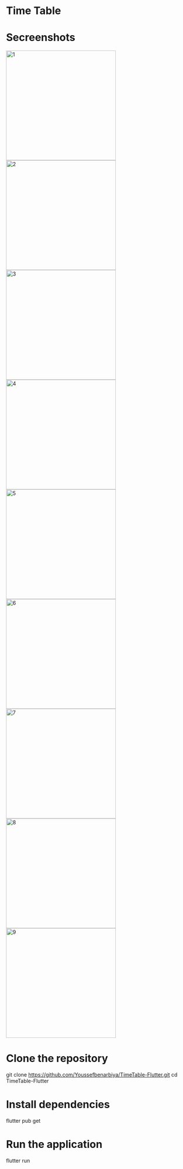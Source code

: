 # Time Table
# Secreenshots
<img src="https://github.com/user-attachments/assets/f8b0bc7a-401d-4961-ab2d-0010336ba326" alt="1" width="300" />
<img src="https://github.com/user-attachments/assets/32531b3d-2705-4866-be43-ebe45bad6860" alt="2" width="300" />
<img src="https://github.com/user-attachments/assets/4033d22a-8bb6-4881-8e24-1423320fa9a9" alt="3" width="300" />
<img src="https://github.com/user-attachments/assets/f254bd04-3c9d-4009-ac27-b47180662b37" alt="4" width="300" />
<img src="https://github.com/user-attachments/assets/a933983b-b129-4fd3-ab9f-3e0e6c615bc9" alt="5" width="300" />
<img src="https://github.com/user-attachments/assets/f966d639-e922-4745-a65e-0c6728875027" alt="6" width="300" />
<img src="https://github.com/user-attachments/assets/e5895702-9e68-4d9a-a3ea-3062c4628866" alt="7" width="300" />
<img src="https://github.com/user-attachments/assets/00ca26af-c478-4039-84bd-1e37fe919042" alt="8" width="300" />
<img src="https://github.com/user-attachments/assets/57f024ef-116f-41e6-a7d1-1859200c45b5" alt="9" width="300" />

# Clone the repository
git clone https://github.com/Youssefbenarbiya/TimeTable-Flutter.git
cd TimeTable-Flutter

# Install dependencies
flutter pub get

# Run the application
flutter run
